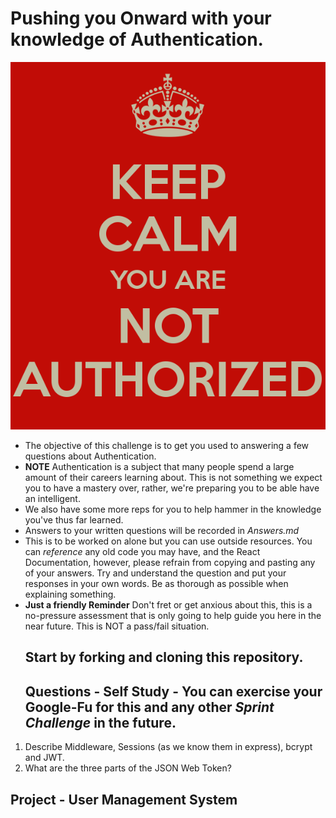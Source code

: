# Pushing you Onward with your knowledge of Authentication.

![UnAuthorized](keep-calm-you-are-not-authorized.png)

* The objective of this challenge is to get you used to answering a few questions about Authentication.
* **NOTE** Authentication is a subject that many people spend a large amount of their careers learning about. This is not something we expect you to have a mastery over, rather, we're preparing you to be able have an intelligent.
* We also have some more reps for you to help hammer in the knowledge you've thus far learned.
* Answers to your written questions will be recorded in _Answers.md_
* This is to be worked on alone but you can use outside resources. You can _reference_ any old code you may have, and the React Documentation, however, please refrain from copying and pasting any of your answers. Try and understand the question and put your responses in your own words. Be as thorough as possible when explaining something.
* **Just a friendly Reminder** Don't fret or get anxious about this, this is a no-pressure assessment that is only going to help guide you here in the near future. This is NOT a pass/fail situation.
  ## Start by forking and cloning this repository.
  ## Questions - Self Study - You can exercise your Google-Fu for this and any other _Sprint Challenge_ in the future.

1. Describe Middleware, Sessions (as we know them in express), bcrypt and JWT.
1. What are the three parts of the JSON Web Token?

## Project - User Management System
